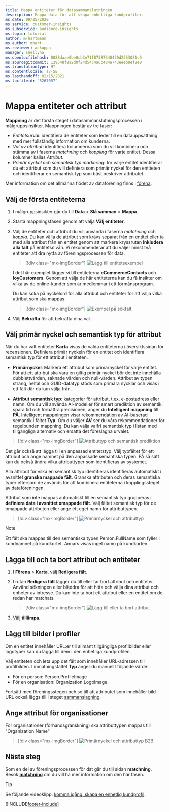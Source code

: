 ```yaml
---
title: Mappa entiteter för datasammanslutningen
description: Mappa data för att skapa enhetliga kundprofiler.
ms.date: 09/25/2020
ms.service: customer-insights
ms.subservice: audience-insights
ms.topic: tutorial
author: m-hartmann
ms.author: mhart
ms.reviewer: adkuppa
manager: shellyha
ms.openlocfilehash: 0088daae0be0cb3e71f87387648430d2353081c9
ms.sourcegitcommit: 139548f8a2d0f24d54c4a6c404a743eeeb8ef8e0
ms.translationtype: HT
ms.contentlocale: sv-SE
ms.lasthandoff: 02/15/2021
ms.locfileid: "5267057"
---
```

# <a name="map-entities-and-attributes"></a>Mappa entiteter och attribut

**Mappning** är det första steget i datasammanslutningsprocessen i målgruppsinsikter. Mappningen består av tre faser:

- *Entitetsurval*: identifiera de entiteter som leder till en datauppsättning med mer fullständig information om kunderna.
- *Val av attribut*: identifiera kolumnerna som du vill kombinera och stämma av i faserna *matchning* och *koppling* för varje entitet. Dessa kolumner kallas *Attribut*.
- *Primär nyckel och semantisk typ markering*: för varje entitet identifierar du ett attribut som du vill definiera som primär nyckel för den entiteten och identifierar en semantisk typ som bäst beskriver attributet.

Mer information om det allmänna flödet av dataförening finns i [förena](data-unification.md).

## <a name="select-the-first-entities"></a>Välj de första entiteterna

1. I målgruppsinsikter går du till **Data** > **Slå samman** > **Mappa**.

2. Starta mappningsfasen genom att välja **Välj entiteter**.

3. Välj de entiteter och attribut du vill använda i faserna *matchning* och *koppla*. Du kan välja de attribut som krävs separat från en entitet eller ta med alla attribut från en entitet genom att markera kryssrutan **Inkludera alla fält** på entitetsnivån. Vi rekommenderar att du väljer minst två entiteter att dra nytta av föreningsprocessen för data.

   > [!div class="mx-imgBorder"]
   > ![Lägg till entitetsexempel](media/data-manager-configure-map-add-entities-example.png "Lägg till entitetsexempel")

   I det här exemplet lägger vi till entiteterna **eCommerceContacts** och **loyCustomers**. Genom att välja de här entiteterna kan du få insikter om vilka av de online-kunder som är medlemmar i ett förmånsprogram.
   
   Du kan söka på nyckelord för alla attribut och entiteter för att välja vilka attribut som ska mappas.
   
     > [!div class="mx-imgBorder"]
   > ![Exempel på sökfält](media/data-manager-configure-map-search-fields-example.png "Exempel på sökfält")

4. Välj **Bekräfta** för att bekräfta dina val.

## <a name="select-primary-key-and-semantic-type-for-attributes"></a>Välj primär nyckel och semantisk typ för attribut

När du har valt entiteter **Karta** visas de valda entiteterna i översiktssidan för recensionen. Definiera primär nyckeln för en entitet och identifiera semantisk typ för ett attribut i entiteten.

- **Primärnyckel**: Markera ett attribut som primärnyckel för varje entitet. För att ett attribut ska vara en giltig primär nyckel bör det inte innehålla dubblettvärden, saknade värden och null-värden. Attribut av typen sträng, heltal och GUID-datatyp stöds som primära nycklar och visas i ett fält där du kan välja från.

- **Attribut semantisk typ**: kategorier för attribut, t.ex. e-postadress eller namn. Om du vill använda AI-modeller för smart prediktion av semantik, spara tid och förbättra precisionen, anger du **Intelligent mappning** till **PÅ**. Intelligent mappningen visar rekommendation av AI-baserad semantik i fältet **Typ**. Om du väljer **AV** ser du våra rekommendationer för regelbunden mappning. Du kan välja valfri semantisk typ i listan med tillgängliga alternativ och ersätta det föreslagna urvalet.

> [!div class="mx-imgBorder"]
> ![Attributtyp och semantisk prediktion](media/data-manager-configure-map-add-attributes-semantic-prediction.png "Attributtyp och semantisk prediktion")

Det går också att lägga till en anpassad entitetstyp. Välj typfältet för ett attribut och ange namnet på den anpassade semantiska typen. PÅ så sätt kan du också ändra vilka attributtyper som identifieras av systemet.

Alla attribut för vilka en semantisk typ identifieras identifieras automatiskt i avsnittet **granska mappade fält**. Granska attributen och deras semantiska typer eftersom de används för att kombinera entiteterna i kopplingssteget av dataföreningen.

Attribut som inte mappas automatiskt till en semantisk typ grupperas i **definiera data i avsnittet omappade fält**. Välj fältet semantisk typ för de omappade attributen eller ange ett eget namn för attributtypen.

> [!div class="mx-imgBorder"]
> ![Primärnyckel och attributtyp](media/data-manager-configure-map-add-attributes.png "Primärnyckel och attributtyp")

> [!NOTE]
> Ett fält ska mappas till den semantiska typen Person.FullName som fyller i kundnamnet på kundkortet. Annars visas inget namn på kundkorten. 

## <a name="add-and-remove-attributes-and-entities"></a>Lägga till och ta bort attribut och entiteter

1. I **Förena** > **Karta**, välj **Redigera fält**.

2. I rutan **Redigera fält** lägger du till eller tar bort attribut och entiteter. Använd sökningen eller bläddra för att hitta och välja dina attribut och enheter av intresse. Du kan inte ta bort ett attribut eller en entitet om de redan har matchats.

   > [!div class="mx-imgBorder"]
   > ![Lägg till eller ta bort attribut](media/configure-data-map-edit.png "Lägg till eller ta bort attribut")

3. Välj **tillämpa**.

## <a name="add-images-to-profiles"></a>Lägg till bilder i profiler

Om en entitet innehåller URL:er till allmänt tillgängliga profilbilder eller logotyper kan du lägga till dem i den enhetliga kundprofilen.

Välj entiteten och leta upp det fält som innehåller URL-adressen till profilbilden. I inmatningsfältet **Typ** anger du manuellt följande värde: 
- För en person: Person.ProfileImage
- För en organisation: Organization.LogoImage

Fortsätt med föreningsstegen och se till att attributet som innehåller bild-URL också läggs till i steget [sammanslagning](merge-entities.md).

## <a name="set-attributes-for-organizations"></a>Ange attribut för organisationer

För organisationer (förhandsgranskning) ska attributtypen mappas till "Organization.Name"
> [!div class="mx-imgBorder"]
> ![Primärnyckel och attributtyp B2B](media/configure-data-map-edit-b2b.png "Primärnyckel och attributtyp B2B")

## <a name="next-step"></a>Nästa steg

Som en del av föreningsprocessen för dat går du till sidan **matchning**. Besök [**matchning**](match-entities.md) om du vill ha mer information om den här fasen.

> [!TIP]
> Se följande videoklipp: [komma igång: skapa en enhetlig kundprofil](https://youtu.be/oBfGEhucAxs).


[!INCLUDE[footer-include](../includes/footer-banner.md)]